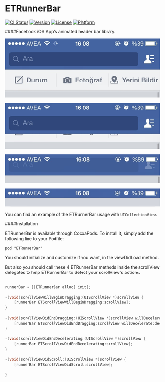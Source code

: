 ETRunnerBar
===========

[![CI Status](http://img.shields.io/travis/lansdon/ETRunnerBar.svg?style=flat)](https://github.com/ersentekin/ETRunnerBar)
[![Version](https://img.shields.io/cocoapods/v/ETRunnerBar.svg?style=flat)](http://cocoadocs.org/docsets/ETRunnerBar)
[![License](https://img.shields.io/cocoapods/l/LPAlert.svg?style=flat)](http://cocoadocs.org/docsets/ETRunnerBar)
[![Platform](https://img.shields.io/cocoapods/p/LPAlert.svg?style=flat)](http://cocoadocs.org/docsets/ETRunnerBar)

####Facebook iOS App's animated header bar library.

![alt text](https://github.com/ersentekin/ETRunnerBar/blob/master/Images/form1.jpg "State 1")

![alt text](https://github.com/ersentekin/ETRunnerBar/blob/master/Images/form2.jpg "State 2")

![alt text](https://github.com/ersentekin/ETRunnerBar/blob/master/Images/form3.jpg "State 3")

![alt text](https://github.com/ersentekin/ETRunnerBar/blob/master/Images/form4.jpg "State 4")

You can find an example of the ETRunnerBar usage with ```UICollectionView```.

####Installation

ETRunnerBar is available through CocoaPods. To install it, simply add the following line to your Podfile:

```pod "ETRunnerBar"```


You should initialize and customize if you want, in the viewDidLoad method.

But also you should call these 4 ETRunnerBar methods inside the scrollView delegates to help ETRunnerBar to detect your scrollView's actions.

```objective-c

runnerBar = [[ETRunnerBar alloc] init];

-(void)scrollViewWillBeginDragging:(UIScrollView *)scrollView {
    [runnerBar ETScrollViewWillBeginDragging:scrollView];
}

-(void)scrollViewDidEndDragging:(UIScrollView *)scrollView willDecelerate:(BOOL)decelerate {
    [runnerBar ETScrollViewDidEndDragging:scrollView willDecelerate:decelerate];
}

-(void)scrollViewDidEndDecelerating:(UIScrollView *)scrollView {
    [runnerBar ETScrollViewDidEndDecelerating:scrollView];
}

-(void)scrollViewDidScroll:(UIScrollView *)scrollView {
    [runnerBar ETScrollViewDidScroll:scrollView];
    
}
```
